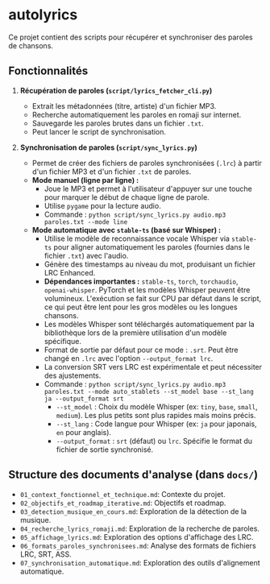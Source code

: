 # autolyrics

Ce projet contient des scripts pour récupérer et synchroniser des paroles de chansons.

## Fonctionnalités

1.  **Récupération de paroles (`script/lyrics_fetcher_cli.py`)**
    *   Extrait les métadonnées (titre, artiste) d'un fichier MP3.
    *   Recherche automatiquement les paroles en romaji sur internet.
    *   Sauvegarde les paroles brutes dans un fichier `.txt`.
    *   Peut lancer le script de synchronisation.

2.  **Synchronisation de paroles (`script/sync_lyrics.py`)**
    *   Permet de créer des fichiers de paroles synchronisées (`.lrc`) à partir d'un fichier MP3 et d'un fichier `.txt` de paroles.
    *   **Mode manuel (ligne par ligne) :**
        *   Joue le MP3 et permet à l'utilisateur d'appuyer sur une touche pour marquer le début de chaque ligne de parole.
        *   Utilise `pygame` pour la lecture audio.
        *   Commande : `python script/sync_lyrics.py audio.mp3 paroles.txt --mode line`
    *   **Mode automatique avec `stable-ts` (basé sur Whisper) :**
        *   Utilise le modèle de reconnaissance vocale Whisper via `stable-ts` pour aligner automatiquement les paroles (fournies dans le fichier `.txt`) avec l'audio.
        *   Génère des timestamps au niveau du mot, produisant un fichier LRC Enhanced.
        *   **Dépendances importantes :** `stable-ts`, `torch`, `torchaudio`, `openai-whisper`. PyTorch et les modèles Whisper peuvent être volumineux. L'exécution se fait sur CPU par défaut dans le script, ce qui peut être lent pour les gros modèles ou les longues chansons.
        *   Les modèles Whisper sont téléchargés automatiquement par la bibliothèque lors de la première utilisation d'un modèle spécifique.
        *   Format de sortie par défaut pour ce mode : `.srt`. Peut être changé en `.lrc` avec l'option `--output_format lrc`.
        *   La conversion SRT vers LRC est expérimentale et peut nécessiter des ajustements.
        *   Commande : `python script/sync_lyrics.py audio.mp3 paroles.txt --mode auto_stablets --st_model base --st_lang ja --output_format srt`
            *   `--st_model` : Choix du modèle Whisper (ex: `tiny`, `base`, `small`, `medium`). Les plus petits sont plus rapides mais moins précis.
            *   `--st_lang` : Code langue pour Whisper (ex: `ja` pour japonais, `en` pour anglais).
            *   `--output_format` : `srt` (défaut) ou `lrc`. Spécifie le format du fichier de sortie synchronisé.

## Structure des documents d'analyse (dans `docs/`)
*   `01_context_fonctionnel_et_technique.md`: Contexte du projet.
*   `02_objectifs_et_roadmap_iterative.md`: Objectifs et roadmap.
*   `03_detection_musique_en_cours.md`: Exploration de la détection de la musique.
*   `04_recherche_lyrics_romaji.md`: Exploration de la recherche de paroles.
*   `05_affichage_lyrics.md`: Exploration des options d'affichage des LRC.
*   `06_formats_paroles_synchronisees.md`: Analyse des formats de fichiers LRC, SRT, ASS.
*   `07_synchronisation_automatique.md`: Exploration des outils d'alignement automatique.